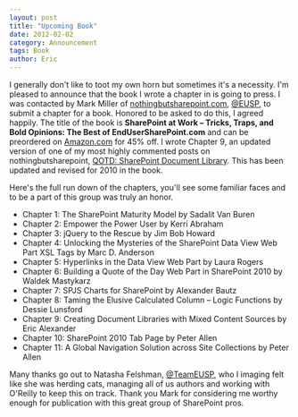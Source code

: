 ```yaml
---
layout: post
title: "Upcoming Book"
date: 2012-02-02
category: Announcement
tags: Book
author: Eric
---
```

I generally don't like to toot my own horn but sometimes it's a necessity. I'm pleased to announce that the book I wrote a chapter in is going to press. I was contacted by Mark Miller of [nothingbutsharepoint.com](https://www.nothingbutsharepoint.com/"), [@EUSP](http://twitter.com/EUSP"), to submit a chapter for a book. Honored to be asked to do this, I agreed happily. The title of the book is **__SharePoint at Work – Tricks, Traps, and Bold Opinions: The Best of EndUserSharePoint.com__** and can be preordered on [Amazon.com](http://www.amazon.com/SharePoint-2010-Work-Tricks-Opinions/dp/1449321003/) for 45% off. I wrote Chapter 9, an updated version of one of my most highly commented posts on nothingbutsharepoint, [QOTD: SharePoint Document Library](https://www.nothingbutsharepoint.com/sites/eusp/Pages/qotd-sharepoint-document-library.aspx). This has been updated and revised for 2010 in the book.

Here's the full run down of the chapters, you'll see some familiar faces and to be a part of this group was truly an honor.
 * Chapter 1: The SharePoint Maturity Model by Sadalit Van Buren
 * Chapter 2: Empower the Power User by Kerri Abraham
 * Chapter 3: jQuery to the Rescue by Jim Bob Howard
 * Chapter 4: Unlocking the Mysteries of the SharePoint Data View Web Part XSL Tags by Marc D. Anderson
 * Chapter 5: Hyperlinks in the Data View Web Part by Laura Rogers
 * Chapter 6: Building a Quote of the Day Web Part in SharePoint 2010 by Waldek Mastykarz
 * Chapter 7: SPJS Charts for SharePoint by Alexander Bautz
 * Chapter 8: Taming the Elusive Calculated Column – Logic Functions by Dessie Lunsford
 * Chapter 9: Creating Document Libraries with Mixed Content Sources by Eric Alexander
 * Chapter 10: SharePoint 2010 Tab Page by Peter Allen
 * Chapter 11: A Global Navigation Solution across Site Collections by Peter Allen

Many thanks go out to Natasha Felshman, [@TeamEUSP](http://twitter.com/TeamEUSP), who I imaging felt like she was herding cats, managing all of us authors and working with O'Reilly to keep this on track. Thank you Mark for considering me worthy enough for publication with this great group of SharePoint pros.
